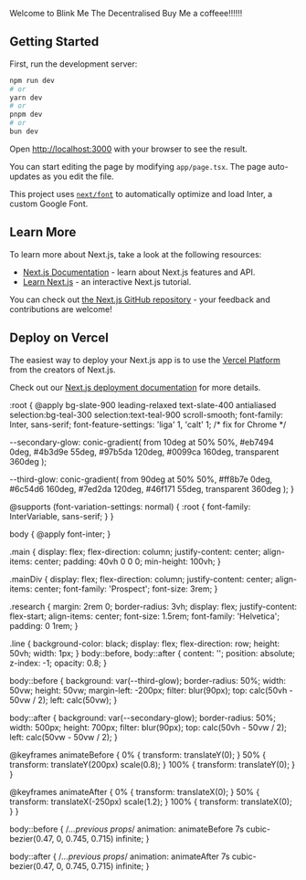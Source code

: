 Welcome to Blink Me The Decentralised Buy Me a coffeee!!!!!!


## Getting Started

First, run the development server:

```bash
npm run dev
# or
yarn dev
# or
pnpm dev
# or
bun dev
```

Open [http://localhost:3000](http://localhost:3000) with your browser to see the result.

You can start editing the page by modifying `app/page.tsx`. The page auto-updates as you edit the file.

This project uses [`next/font`](https://nextjs.org/docs/basic-features/font-optimization) to automatically optimize and load Inter, a custom Google Font.

## Learn More

To learn more about Next.js, take a look at the following resources:

- [Next.js Documentation](https://nextjs.org/docs) - learn about Next.js features and API.
- [Learn Next.js](https://nextjs.org/learn) - an interactive Next.js tutorial.

You can check out [the Next.js GitHub repository](https://github.com/vercel/next.js/) - your feedback and contributions are welcome!

## Deploy on Vercel

The easiest way to deploy your Next.js app is to use the [Vercel Platform](https://vercel.com/new?utm_medium=default-template&filter=next.js&utm_source=create-next-app&utm_campaign=create-next-app-readme) from the creators of Next.js.

Check out our [Next.js deployment documentation](https://nextjs.org/docs/deployment) for more details.



:root {
  @apply bg-slate-900 leading-relaxed text-slate-400 antialiased selection:bg-teal-300 selection:text-teal-900 scroll-smooth;
  font-family: Inter, sans-serif;
  font-feature-settings: 'liga' 1, 'calt' 1; /* fix for Chrome */

  --secondary-glow: conic-gradient(
    from 10deg at 50% 50%,
    #eb7494 0deg,
    #4b3d9e 55deg,
    #97b5da 120deg,
    #0099ca 160deg,
    transparent 360deg
  );

  --third-glow: conic-gradient(
    from 90deg at 50% 50%,
    #ff8b7e 0deg,
    #6c54d6 160deg,
    #7ed2da 120deg,
    #46f171 55deg,
    transparent 360deg
  );
}

@supports (font-variation-settings: normal) {
  :root {
    font-family: InterVariable, sans-serif;
  }
}

body {
  @apply font-inter;
}

.main {
  display: flex;
  flex-direction: column;
  justify-content: center;
  align-items: center;
  padding: 40vh 0 0 0;
  min-height: 100vh;
}

.mainDiv {
  display: flex;
  flex-direction: column;
  justify-content: center;
  align-items: center;
  font-family: 'Prospect';
  font-size: 3rem;
}

.research {
  margin: 2rem 0;
  border-radius: 3vh;
  display: flex;
  justify-content: flex-start;
  align-items: center;
  font-size: 1.5rem;
  font-family: 'Helvetica';
  padding: 0 1rem;
}

.line {
  background-color: black;
  display: flex;
  flex-direction: row;
  height: 50vh;
  width: 1px;
}
body::before,
body::after {
  content: '';
  position: absolute;
  z-index: -1;
  opacity: 0.8;
}

body::before {
  background: var(--third-glow);
  border-radius: 50%;
  width: 50vw;
  height: 50vw;
  margin-left: -200px;
  filter: blur(90px);
  top: calc(50vh - 50vw / 2);
  left: calc(50vw);
}

body::after {
  background: var(--secondary-glow);
  border-radius: 50%;
  width: 500px;
  height: 700px;
  filter: blur(90px);
  top: calc(50vh - 50vw / 2);
  left: calc(50vw - 50vw / 2);
}

@keyframes animateBefore {
  0% {
    transform: translateY(0);
  }
  50% {
    transform: translateY(200px) scale(0.8);
  }
  100% {
    transform: translateY(0);
  }
}

@keyframes animateAfter {
  0% {
    transform: translateX(0);
  }
  50% {
    transform: translateX(-250px) scale(1.2);
  }
  100% {
    transform: translateX(0);
  }
}

body::before {
  /*...previous props*/
  animation: animateBefore 7s cubic-bezier(0.47, 0, 0.745, 0.715) infinite;
}

body::after {
  /*...previous props*/
  animation: animateAfter 7s cubic-bezier(0.47, 0, 0.745, 0.715) infinite;
}